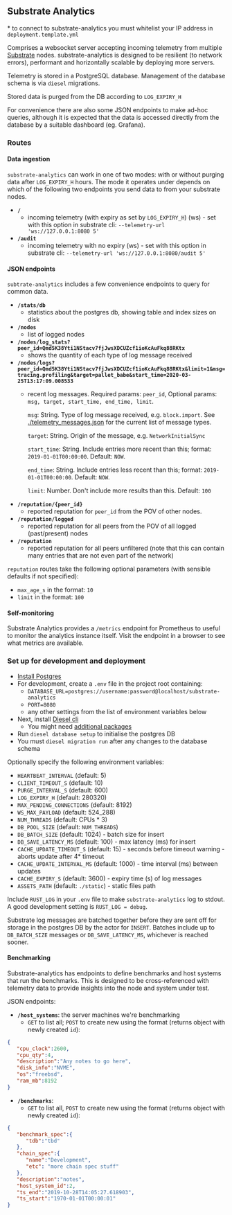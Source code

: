 ## Substrate Analytics

\* to connect to substrate-analytics you must whitelist your IP address in `deployment.template.yml`

Comprises a websocket server accepting incoming telemetry from multiple
[Substrate](https://github.com/paritytech/substrate) nodes. substrate-analytics is designed to be resilient (to network errors),
performant and horizontally scalable by deploying more servers.

Telemetry is stored in a PostgreSQL database. Management of the database schema is via `diesel` migrations.

Stored data is purged from the DB according to `LOG_EXPIRY_H`

For convenience there are also some JSON endpoints to make ad-hoc queries, although it is expected that
the data is accessed directly from the database by a suitable dashboard (eg. Grafana).

### Routes

#### Data ingestion
`substrate-analytics` can work in one of two modes: with or without purging data after `LOG_EXPIRY_H` hours. The mode it operates under depends on which of the following two endpoints you send data to from your substrate nodes.
- **`/`**
  - incoming telemetry (with expiry as set by `LOG_EXPIRY_H`) (ws) - set with this option in substrate cli: `--telemetry-url 'ws://127.0.0.1:8080 5'`
- **`/audit`**
  - incoming telemetry with no expiry (ws) - set with this option in substrate cli: `--telemetry-url 'ws://127.0.0.1:8080/audit 5'`

#### JSON endpoints
`subtrate-analytics` includes a few convenience endpoints to query for common data.
- **`/stats/db`**
  - statistics about the postgres db, showing table and index sizes on disk
- **`/nodes`**
  - list of logged nodes
- **`/nodes/log_stats?peer_id=Qmd5K38Yti1NStacv7fjJwsXDCUZcf1ioKcAuFkq88RKtx`**
  - shows the quantity of each type of log message received
- **`/nodes/logs?peer_id=Qmd5K38Yti1NStacv7fjJwsXDCUZcf1ioKcAuFkq88RKtx&limit=1&msg=tracing.profiling&target=pallet_babe&start_time=2020-03-25T13:17:09.008533`**
  - recent log messages. Required params: `peer_id`, Optional params: `msg, target, start_time, end_time, limit`.

    `msg`: String. Type of log message received, e.g. `block.import`. See [./telemetry_messages.json](telemetry_messages.json) for the current list of message types.

    `target`: String. Origin of the message, e.g. `NetworkInitialSync`

    `start_time`: String. Include entries more recent than this; format: `2019-01-01T00:00:00`. Default: `NOW`.

    `end_time`: String. Include entries less recent than this; format: `2019-01-01T00:00:00`. Default: `NOW`.

    `limit`: Number. Don't include more results than this. Default: `100`
- **`/reputation/{peer_id}`**
  - reported reputation for `peer_id` from the POV of other nodes.
- **`/reputation/logged`**
  - reported reputation for all peers from the POV of all logged (past/present) nodes
- **`/reputation`**
  - reported reputation for all peers unfiltered 
  (note that this can contain many entries that are not even part of the network)


`reputation` routes take the following optional parameters (with sensible defaults if not specified):
- `max_age_s` in the format: `10`
- `limit` in the format: `100`

#### Self-monitoring

Substrate Analytics provides a `/metrics` endpoint for Prometheus to useful to monitor the analytics instance itself. Visit the endpoint in a browser to see what metrics are available.

### Set up for development and deployment
- [Install Postgres](https://www.postgresql.org/docs/current/tutorial-install.html)
- For development, create a `.env` file in the project root containing:
    - `DATABASE_URL=postgres://username:password@localhost/substrate-analytics`
    - `PORT=8080`
    - any other settings from the list of environment variables below
- Next, install [Diesel cli](https://github.com/diesel-rs/diesel/tree/master/diesel_cli)
  - You might need [additional packages](https://github.com/diesel-rs/diesel/blob/master/guide_drafts/backend_installation.md)
- Run `diesel database setup` to initialise the postgres DB
- You must `diesel migration run` after any changes to the database schema

Optionally specify the following environment variables:

- `HEARTBEAT_INTERVAL` (default: 5)
- `CLIENT_TIMEOUT_S` (default: 10)
- `PURGE_INTERVAL_S` (default: 600)
- `LOG_EXPIRY_H`  (default: 280320)
- `MAX_PENDING_CONNECTIONS` (default: 8192)
- `WS_MAX_PAYLOAD` (default: 524_288)
- `NUM_THREADS` (default: CPUs * 3)
- `DB_POOL_SIZE` (default: `NUM_THREADS`)
- `DB_BATCH_SIZE` (default: 1024) - batch size for insert
- `DB_SAVE_LATENCY_MS` (default: 100) - max latency (ms) for insert
- `CACHE_UPDATE_TIMEOUT_S` (default: 15) - seconds before timeout warning - aborts update after 4* timeout
- `CACHE_UPDATE_INTERVAL_MS` (default: 1000) - time interval (ms) between updates
- `CACHE_EXPIRY_S` (default: 3600) - expiry time (s) of log messages
- `ASSETS_PATH` (default: `./static`) - static files path

Include `RUST_LOG` in your `.env` file to make `substrate-analytics` log to stdout. A good development setting is `RUST_LOG = debug`.

Substrate log messages are batched together before they are sent off for storage in the postgres DB by the actor for `INSERT`. Batches include up to `DB_BATCH_SIZE` messages or `DB_SAVE_LATENCY_MS`, whichever is reached sooner.

#### Benchmarking

Substrate-analytics has endpoints to define benchmarks and host systems that run the benchmarks. This is
designed to be cross-referenced with telemetry data to provide insights into the node and system under test.

JSON endpoints:

- **`/host_systems`**: the server machines we're benchmarking
  - `GET` to list all; `POST` to create new using the format (returns object with newly created `id`):
```json
{
   "cpu_clock":2600,
   "cpu_qty":4,
   "description":"Any notes to go here",
   "disk_info":"NVME",
   "os":"freebsd",
   "ram_mb":8192
}
```
- **`/benchmarks`**:
  - `GET` to list all, `POST` to create new using the format (returns object with newly created `id`):
```json
{
   "benchmark_spec":{
      "tdb":"tbd"
   },
   "chain_spec":{
      "name":"Development",
      "etc": "more chain spec stuff"
   },
   "description":"notes",
   "host_system_id":2,
   "ts_end":"2019-10-28T14:05:27.618903",
   "ts_start":"1970-01-01T00:00:01"
}
```

